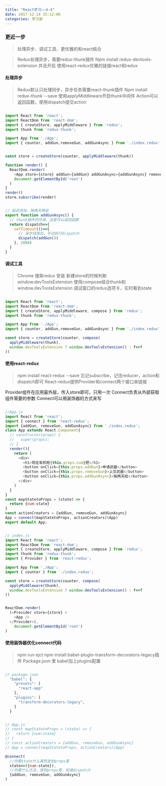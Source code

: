 ```yaml
---
title: "React学习——4-4"
date: 2017-12-14 15:12:00
categories: 学习册
---
```


### 更近一步
> 处理异步、调试工具、更优雅的和react结合

<!-- more -->

> Redux处理异步，需要redux-thunk插件
Npm install redux-devtools-extension 并且开启
使用react-redux优雅的链接react和redux



#### 处理异步
> Redux默认只处理同步，异步任务需要react-thunk插件
Npm install redux-thunk --save
使用applyMiddleware开启thunk中间件
Action可以返回函数，使用dispatch提交action

``` Javascript

import React from 'react';
import ReactDom from 'react-dom';
import { createStore, applyMiddleware } from 'redux';
import thunk from 'redux-thunk';

import App from './App';
import { counter, addGun,removeGun, addGunAsync } from './index.redux';


const store = createStore(counter, applyMiddleware(thunk))

function render() {
  ReactDom.render(
    <App store={store} addGun={addGun} addGunAsync={addGunAsync} removeGun={removeGun} />,
    document.getElementById('root')
  )
}
render()
store.subscribe(render)


// 延迟添加，拖两天再给
export function addGunAsync() {
  // thunk插件的作用，这里可以返回函数
  return dispatch=>{
    setTimeout(()=>{
      // 异步结束后，手动执行dispatch
      dispatch(addGun())
    }, 2000)
  }
}


```
#### 调试工具
> Chrome 搜索redux 安装
新建store的时候判断 window.devToolsExtension
使用compose结合thunk和 window.devToolsExtension
调试窗口的redux选项卡，实时看到state

``` Javascript

import React from 'react';
import ReactDom from 'react-dom';
import { createStore, applyMiddleware, compose } from 'redux';
import thunk from 'redux-thunk';

import App from './App';
import { counter, addGun,removeGun, addGunAsync } from './index.redux';

const store = createStore(counter, compose(
  applyMiddleware(thunk),
  window.devToolsExtension ? window.devToolsExtension() : f=>f
))

```

#### 使用react-redux
> npm install react-redux --save
> 忘记subscribe，记住reducer，action和dispatch即可
> React-redux提供Provider和connect两个接口来链接

Provider组件在应用最外层，传入store即可，只用一次
Connect负责从外部获取组件需要的参数
Connect可以用装饰器的方式来写

``` Javascript

//App.js
import React from 'react';
import { connect } from 'react-redux';
import {addGun, removeGun, addGunAsync} from './index.redux';
class App extends React.Component{
  // constructor(props) {
  //   super(props);
  // }
  render(){
    return (
      <div>
        <h1>现在有机枪{this.props.num}把</h1>
        <button onClick={this.props.addGun}>申请武器</button>
        <button onClick={this.props.removeGun}>上交武器</button>
        <button onClick={this.props.addGunAsync}>拖两天给</button>
      </div>
    )
  }
}
const mapStatetoProps = (state) => {
  return {num:state}
}
const actionCreators = {addGun, removeGun, addGunAsync}
App = connect(mapStatetoProps, actionCreators)(App)
export default App;

```


``` Javascript

// index.js
import React from 'react';
import ReactDom from 'react-dom';
import { createStore, applyMiddleware, compose } from 'redux';
import thunk from 'redux-thunk';
import { Provider } from 'react-redux';

import App from './App';
import { counter } from './index.redux';

const store = createStore(counter, compose(
  applyMiddleware(thunk),
  window.devToolsExtension ? window.devToolsExtension() : f=>f
))


ReactDom.render(
  (<Provider store={store} >
    <App />
  </Provider>),
    document.getElementById('root')
)


```


#### 使用装饰器优化connect代码
> npm run ejct
> npm install babel-plugin-transform-decorators-legacy插件
> Package.json 里 babel加上plugins配置

``` Javascript

// package.json
  "babel": {
    "presets": [
      "react-app"
    ],
    "plugins": [
      "transform-decorators-legacy",
	]
  }
```

``` Javascript

// App.js
// const mapStatetoProps = (state) => {
//   return {num:state}
// }
// const actionCreators = {addGun, removeGun, addGunAsync}
// App = connect(mapStatetoProps, actionCreators)(App)

@connect(
  //你要state什么属性放到props里
  state=>({num:state}),
  //你要什么方法，放到props里，知道dispatch
  {addGun, removeGun, addGunAsync}
)

``` 



















